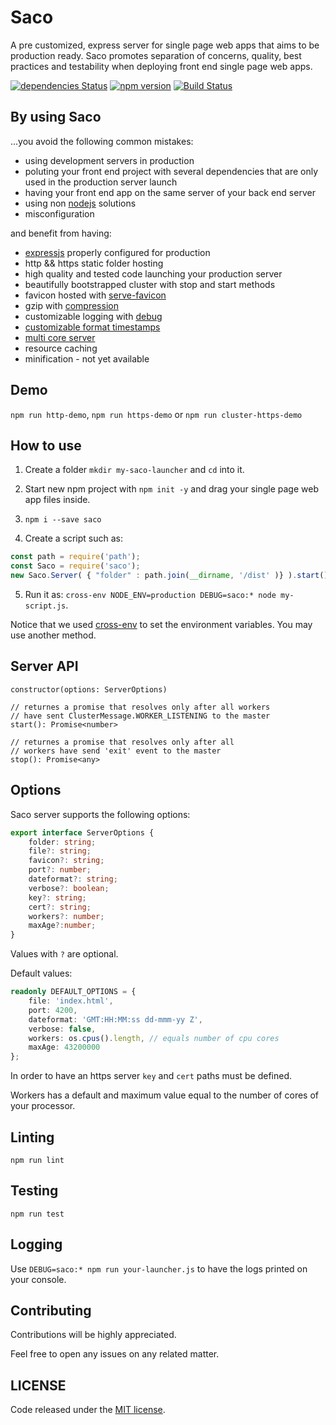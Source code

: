 # Saco

A pre customized, express server for single page web apps that aims to be production ready.
Saco promotes separation of concerns, quality, best practices and testability when deploying front end single page web apps. 

[![dependencies Status](https://david-dm.org/bertolo1988/saco/status.svg)](https://david-dm.org/bertolo1988/saco)
[![npm version](https://badge.fury.io/js/saco.svg)](https://badge.fury.io/js/saco)
[![Build Status](https://travis-ci.org/bertolo1988/saco.svg?branch=master)](https://travis-ci.org/bertolo1988/saco)

## By using Saco

...you avoid the following common mistakes:

* using development servers in production
* poluting your front end project with several dependencies that are only used in the production server launch
* having your front end app on the same server of your back end server
* using non [nodejs](https://nodejs.org/en/) solutions
* misconfiguration

and benefit from having: 

* [expressjs](https://expressjs.com/) properly configured for production
* http && https static folder hosting
* high quality and tested code launching your production server
* beautifully bootstrapped cluster with stop and start methods
* favicon hosted with [serve-favicon](https://github.com/expressjs/serve-favicon)
* gzip with [compression](https://github.com/expressjs/compression)
* customizable logging with [debug](https://github.com/visionmedia/debug)
* [customizable format timestamps](https://github.com/felixge/node-dateformat)
* [multi core server](https://nodejs.org/docs/latest/api/cluster.html)
* resource caching
* minification - not yet available

## Demo

`npm run http-demo`, `npm run https-demo` or `npm run cluster-https-demo`

## How to use

1. Create a folder `mkdir my-saco-launcher` and `cd` into it.

2. Start new npm project with `npm init -y` and drag your single page web app files inside. 

3. `npm i --save saco`

4. Create a script such as:

```javascript
const path = require('path');
const Saco = require('saco');
new Saco.Server( { "folder" : path.join(__dirname, '/dist' )} ).start();
```

5. Run it as: `cross-env NODE_ENV=production DEBUG=saco:* node my-script.js`.

Notice that we used [cross-env](https://github.com/kentcdodds/cross-env) to set the environment variables. You may use another method.

## Server API

```
constructor(options: ServerOptions) 
```

```
// returnes a promise that resolves only after all workers
// have sent ClusterMessage.WORKER_LISTENING to the master
start(): Promise<number>
```

```
// returnes a promise that resolves only after all
// workers have send 'exit' event to the master
stop(): Promise<any> 
```


## Options

Saco server supports the following options:
```typescript
export interface ServerOptions {
    folder: string;
    file?: string;
    favicon?: string;
    port?: number;
    dateformat?: string;
    verbose?: boolean;
    key?: string;
    cert?: string;
    workers?: number;
    maxAge?:number;
}
```
Values with `?` are optional.

Default values:

```typescript
readonly DEFAULT_OPTIONS = {
    file: 'index.html',
    port: 4200,
    dateformat: 'GMT:HH:MM:ss dd-mmm-yy Z',
    verbose: false,
    workers: os.cpus().length, // equals number of cpu cores
    maxAge: 43200000
};
```

In order to have an https server `key` and `cert` paths must be defined.

Workers has a default and maximum value equal to the number of cores of your processor.

## Linting

`npm run lint`

## Testing

`npm run test`

## Logging

Use `DEBUG=saco:* npm run your-launcher.js` to have the logs printed on your console.

## Contributing

Contributions will be highly appreciated.

Feel free to open any issues on any related matter.

## LICENSE

Code released under the [MIT license](./LICENSE).